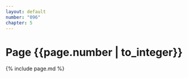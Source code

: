 ```yaml
---
layout: default
number: "096"
chapter: 5
---
```


# Page {{page.number | to_integer}}
{% include page.md %}
